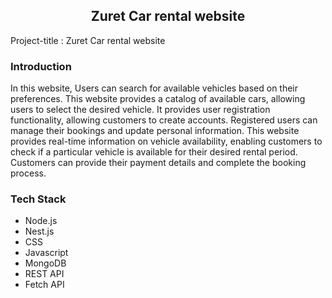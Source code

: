 <h2 align="center"> Zuret Car rental website </h2>
Project-title : Zuret Car rental website 
<h3 <a name="introduction"> Introduction</a> </h3>
In this website, Users can search for available vehicles based on their preferences. This website provides a catalog of available cars, allowing users to select the desired vehicle. It provides user registration functionality, allowing customers to create accounts. Registered users can manage their bookings and update personal information. This website provides real-time information on vehicle availability, enabling customers to check if a particular vehicle is available for their desired rental period. Customers can provide their payment details and complete the booking process.
<h3 <a name="tech-stack"> Tech Stack</a> </h3>

- Node.js
- Nest.js
- CSS
- Javascript
- MongoDB
- REST API
- Fetch API
